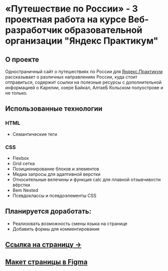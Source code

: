 # «Путешествие по России» - 3 проектная работа на курсе Веб-разработчик образовательной организации "Яндекс Практикум"

## О проекте
Одностраничный сайт о путешествиях по России для [Яндекс.Практикум](https://practicum.yandex.ru/) рассказывает о различных направлениях России, куда стоит отправиться, содержит ссылки на полезные ресурсы с дополнительной информацией о Карелии, озере Байкал, АлтаеБ Кольском полуострове и не только.

## Использованные технологии

### HTML
* Семантические теги

### CSS
* Flexbox
* Grid сетка
* Позиционирование блоков и элементов
* Медиа запросы для адаптивной верстки
* Относительные велечины и функция calc для плавной отзывчивости вёрстки
* Bem Nested
* Псевдоклассы  и псевдоэлементы CSS

## Планируется доработать:
* Реализовать возможность смены языка на странице
* Добавить формы для комментирования

## [Ссылка на страницу &rarr;](https://shaidullberg.github.io/russian-travel/index.html)

## [Макет страницы в Figma](https://www.figma.com/file/5S2WSbEFL6awjVWJ0NWL8Q/Sprint-3_-Russia-_-desktop-%2B-mobile?node-id=28503%3A0)
